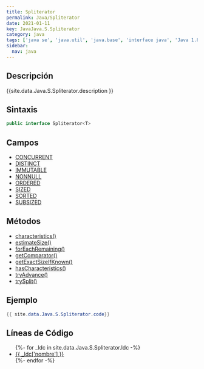 ```yaml
---
title: Spliterator
permalink: Java/Spliterator
date: 2021-01-11
key: JavaJava.S.Spliterator
category: java
tags: ['java se', 'java.util', 'java.base', 'interface java', 'Java 1.8']
sidebar: 
  nav: java
---
```


## Descripción
{{site.data.Java.S.Spliterator.description }}

## Sintaxis
~~~java
public interface Spliterator<T>
~~~

## Campos
* [CONCURRENT](/Java/Spliterator/CONCURRENT)
* [DISTINCT](/Java/Spliterator/DISTINCT)
* [IMMUTABLE](/Java/Spliterator/IMMUTABLE)
* [NONNULL](/Java/Spliterator/NONNULL)
* [ORDERED](/Java/Spliterator/ORDERED)
* [SIZED](/Java/Spliterator/SIZED)
* [SORTED](/Java/Spliterator/SORTED)
* [SUBSIZED](/Java/Spliterator/SUBSIZED)

## Métodos
* [characteristics()](/Java/Spliterator/characteristics)
* [estimateSize()](/Java/Spliterator/estimateSize)
* [forEachRemaining()](/Java/Spliterator/forEachRemaining)
* [getComparator()](/Java/Spliterator/getComparator)
* [getExactSizeIfKnown()](/Java/Spliterator/getExactSizeIfKnown)
* [hasCharacteristics()](/Java/Spliterator/hasCharacteristics)
* [tryAdvance()](/Java/Spliterator/tryAdvance)
* [trySplit()](/Java/Spliterator/trySplit)

## Ejemplo
~~~java
{{ site.data.Java.S.Spliterator.code}}
~~~

## Líneas de Código
<ul>
{%- for _ldc in site.data.Java.S.Spliterator.ldc -%}
   <li>
       <a href="{{_ldc['url'] }}">{{ _ldc['nombre'] }}</a>
   </li>
{%- endfor -%}
</ul>
